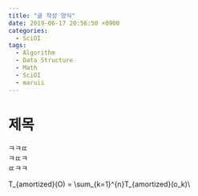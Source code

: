 ```yaml
---
title: "글 작성 양식"
date: 2019-06-17 20:56:50 +0900
categories:
  - SciOI
tags:
  - Algorithm
  - Data Structure
  - Math
  - SciOI
  - maruii
---
```


# 제목

ㅋㅋㄸ  
ㅋㄸㅋ  
ㄸㅋㅋ  
  
T_{amortized}(O) = \sum_{k=1}^{n}T_{amortized}(o_k)\\
